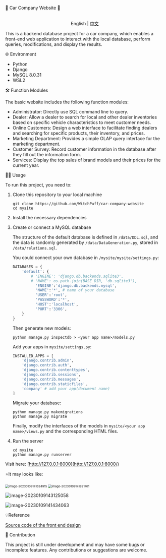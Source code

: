 🚗 Car Company Website 🚗

<p align="center">
    <br> English | <a href="README-CN.md">中文</a>
</p>

This is a backend database project for a car company, which enables a front-end web application to interact with the local database, perform queries, modifications, and display the results.

🌐 Environment

- Python
- Django
- MySQL 8.0.31
- WSL2

🛠️ Function Modules

The basic website includes the following function modules:

- Administrator: Directly use SQL command line to query.
- Dealer: Allow a dealer to search for local and other dealer inventories based on specific vehicle characteristics to meet customer needs.
- Online Customers: Design a web interface to facilitate finding dealers and searching for specific products, their inventory, and prices.
- Marketing Department: Provides a simple OLAP query interface for the marketing department.
- Customer Survey: Record customer information in the database after they fill out the information form.
- Services: Display the top sales of brand models and their prices for the current year.

👨‍💻 Usage

To run this project, you need to:

1. Clone this repository to your local machine

   ```shell
   git clone https://github.com/WitchPuff/car-company-website
   cd mysite
   ```

2. Install the necessary dependencies

3. Create or connect a MySQL database

   The structure of the default database is defined in `/data/DDL.sql`, and the data is randomly generated by `/data/DataGeneration.py`, stored in `/data/relations.sql`.

   You could connect your own database in `/mysite/mysite/settings.py`:

   ```python
   DATABASES = {
       'default': {
           # 'ENGINE': 'django.db.backends.sqlite3',
           # 'NAME': os.path.join(BASE_DIR, 'db.sqlite3'),
             'ENGINE':'django.db.backends.mysql',
             'NAME':'*', # name of your database
             'USER':'root',
             'PASSWORD':'*',
             'HOST':'localhost',
             'PORT':'3306',
       }
   }
   ```

   Then generate new models:

   ```shell
   python manage.py inspectdb > <your app name>/models.py
   ```

   Add your apps in `mysite/settings.py`:

   ```python
   INSTALLED_APPS = [
       'django.contrib.admin',
       'django.contrib.auth',
       'django.contrib.contenttypes',
       'django.contrib.sessions',
       'django.contrib.messages',
       'django.contrib.staticfiles',
       'company' # add your app(document name)
   ]
   ```

   Migrate your database:

   ```shell
   python manage.py makemigrations
   python manage.py migrate
   ```

   Finally, modify the interfaces of the models in `mysite/<your app name>/views.py` and the corresponding HTML files.

4. Run the server

   ```shell
   cd mysite
   python manage.py runserver
   ```

Visit here: [http://127.0.0.1:8000](http://127.0.0.1:8000/)

⭐It may looks like:

<img src="https://raw.githubusercontent.com/WitchPuff/typora_images/main/img/202303231912195.png" alt="image-20230109141624915" style="zoom: 67%;" />



<img src="https://raw.githubusercontent.com/WitchPuff/typora_images/main/img/202303231912425.png" alt="image-20230109141821701" style="zoom:67%;" />




![image-20230109143125058](https://raw.githubusercontent.com/WitchPuff/typora_images/main/img/202303231912308.png)



![image-20230109141434063](https://raw.githubusercontent.com/WitchPuff/typora_images/main/img/202303231912301.png)



💡Reference

[Source code of the front end design](https://www.youtube.com/watch?v=dbTe7pmqLv4)

🤝 Contribution

This project is still under development and may have some bugs or incomplete features. Any contributions or suggestions are welcome.
